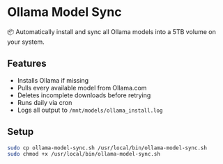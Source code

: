 # Ollama Model Sync

📦 Automatically install and sync all Ollama models into a 5TB volume on your system.

## Features

- Installs Ollama if missing
- Pulls every available model from Ollama.com
- Deletes incomplete downloads before retrying
- Runs daily via cron
- Logs all output to `/mnt/models/ollama_install.log`

## Setup

```bash
sudo cp ollama-model-sync.sh /usr/local/bin/ollama-model-sync.sh
sudo chmod +x /usr/local/bin/ollama-model-sync.sh
